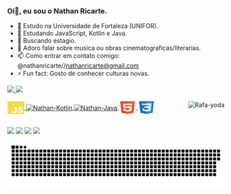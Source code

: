 ### Oi👋, eu sou o Nathan Ricarte.

- 🔭 Estudo na Universidade de Fortaleza (UNIFOR).
- 🌱 Estudando JavaScript, Kotlin e Java.
- 🤔 Buscando estagio.
- 💬 Adoro falar sobre musica ou obras cinematograficas/literarias.
- 📫 Como entrar em contato comigo: @nathanricarte//nathanricarte@gmail.com
- ⚡ Fun fact: Gosto de conhecer culturas novas.

<div>
  <a href="https://github.com/nathanricarte">
  <img height="180em" src="https://github-readme-stats.vercel.app/api?username=nathanricarte&show_icons=true&theme=tokyonight&include_all_commits=true&count_private=true"/>
  <img height="180em" src="https://github-readme-stats.vercel.app/api/top-langs/?username=nathanricarte&layout=compact&langs_count=7&theme=tokyonight"/>
</div>
  <div style="display: inline_block"><br>
  <img align="center" alt="Nathan-Js" height="30" width="40" src="https://raw.githubusercontent.com/devicons/devicon/master/icons/javascript/javascript-plain.svg">
  <img align="center" alt="Nathan-Kotlin" height="30" width="40" src="https://cdn.jsdelivr.net/gh/devicons/devicon/icons/kotlin/kotlin-original.svg">
  <img align="center" alt="Nathan-Java" height="30" width="40" src="https://cdn.jsdelivr.net/gh/devicons/devicon/icons/java/java-original.svg">
  <img align="center" alt="Nathan-HTML" height="30" width="40" src="https://raw.githubusercontent.com/devicons/devicon/master/icons/html5/html5-original.svg">
  <img align="center" alt="Nathan-CSS" height="30" width="40" src="https://raw.githubusercontent.com/devicons/devicon/master/icons/css3/css3-original.svg">
  <img align="right" alt="Rafa-yoda" src="https://im.ezgif.com/tmp/ezgif-1-1f651f3508f7.gif">
</div>
  
##
 
<div> 
  <a href="https://instagram.com/nathanricarte" target="_blank"><img src="https://img.shields.io/badge/-Instagram-%23E4405F?style=for-the-badge&logo=instagram&logoColor=white" target="_blank"></a>
 <a href="https://t.me/nathan_ricarte" target="_blank"><img src="https://img.shields.io/badge/Telegram-2CA5E0?style=for-the-badge&logo=telegram&logoColor=white" target="_blank"></a> 
  <a href = "mailto:nathanricarte@gmail.com"><img src="https://img.shields.io/badge/-Gmail-%23333?style=for-the-badge&logo=gmail&logoColor=white" target="_blank"></a>
  <a href="https://www.linkedin.com/in/nathan-ricarte-856a5b15b/" target="_blank"><img src="https://img.shields.io/badge/-LinkedIn-%230077B5?style=for-the-badge&logo=linkedin&logoColor=white" target="_blank"></a> 
 
  ![Snake animation](https://github.com/nathanricarte/nathanricarte/blob/output/github-contribution-grid-snake.svg)
 
</div>

